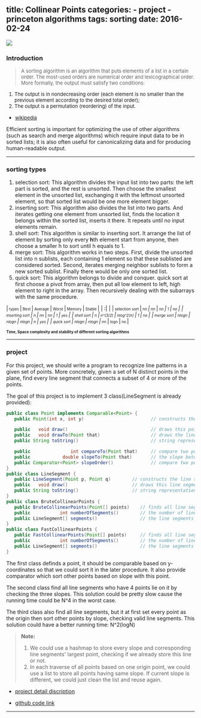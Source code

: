 title: Collinear Points
categories: 
    - project
    - princeton algorithms
tags: sorting
date: 2016-02-24
---
![](/images/pattern.recognition.png)
### Introduction
> <font size=2>A sorting algorithm is an algorithm that puts elements of a list in a certain order. The most-used orders are numerical order and lexicographical order. More formally, the output must satisfy two conditions:  
1. The output is in nondecreasing order (each element is no smaller than the previous element according to the desired total order);  
2. The output is a permutation (reordering) of the input.  
- [wikipedia](https://en.wikipedia.org/wiki/Sorting_algorithm)</font>

Efficient sorting is important for optimizing the use of other algorithms (such as search and merge algorithms) which require input data to be in sorted lists; it is also often useful for canonicalizing data and for producing human-readable output.
<!--more-->
----


### sorting types

1. selection sort: This algorithm divides the input list into two parts: the left part is sorted, and the rest is unsorted. Then choose the smallest element in the unsorted list, exchanging it with the leftmost unsorted element, so that sorted list would be one more element bigger.  
2. inserting sort: This algorithm also divides the list into two parts. And iterates getting one element from unsorted list, finds the location it belongs within the sorted list, inserts it there. It repeats until no input elements remain.
3. shell sort: This algorithm is similar to inserting sort. It arrange the list of element by sorting only every **h**th element start from anyone, then choose a smaller h to sort until h equals to 1.  
4. merge sort: This algorithm works in two steps. First, divide the unsorted list into n sublists, each containing 1 element so that these sublisted are considered sorted. Second, iterates merging neighbor sublists to form a new sorted sublist. Finally there would be only one sorted list.
5. quick sort: This algorithm belongs to divide and conquer. quick sort at first choose a pivot from array, then put all low element to left, high element to right in the array. Then recursively dealing with the subarrays with the same procedure.

|<font size=1>  types </font> |<font size=1>  Best  </font>|<font size=1> Average </font>|<font size=1> Worst </font>|<font size=1> Memory </font>|<font size=1> Stable </font>|
| :| |
|<font size=1>  selection sort </font> |<font size=1>  n*n  </font>|<font size=1> n*n </font>|<font size=1> n*n </font>|<font size=1> 1 </font>|<font size=1> no </font>|
|<font size=1>  inserting sort </font> |<font size=1>  n  </font>|<font size=1> n*n </font>|<font size=1> n*n </font>|<font size=1> 1 </font>|<font size=1> yes </font>|
|<font size=1>  shell sort </font> |<font size=1>  n  </font>|<font size=1> n^(3/2) </font>|<font size=1> nlog^2(n) </font>|<font size=1> 1 </font>|<font size=1> no </font>|
|<font size=1>  merge sort </font> |<font size=1>  nlogn  </font>|<font size=1> nlogn </font>|<font size=1> nlogn </font>|<font size=1> n </font>|<font size=1> yes </font>|
|<font size=1>  quick sort </font> |<font size=1>  nlogn  </font>|<font size=1> nlogn </font>|<font size=1> n*n </font>|<font size=1> logn </font>|<font size=1> no </font>|

<font size=1>**Time, Space complexity and stability of different sorting algorithms**</font>

---
### project
For this project, we should write a program to recognize line patterns in a given set of points. More concretely, given a set of N distinct points in the plane, find every line segment that connects a subset of 4 or more of the points.  

The goal of this project is to implement 3 class(LineSegment is already provided):  
```java
public class Point implements Comparable<Point> {
   public Point(int x, int y)                         // constructs the point (x, y)

   public   void draw()                               // draws this point
   public   void drawTo(Point that)                   // draws the line segment from this point to that point
   public String toString()                           // string representation

   public               int compareTo(Point that)     // compare two points by y-coordinates, breaking ties by x-coordinates
   public            double slopeTo(Point that)       // the slope between this point and that point
   public Comparator<Point> slopeOrder()              // compare two points by slopes they make with this point
}
public class LineSegment {
   public LineSegment(Point p, Point q)        // constructs the line segment between points p and q
   public   void draw()                        // draws this line segment
   public String toString()                    // string representation
}
public class BruteCollinearPoints {
   public BruteCollinearPoints(Point[] points)    // finds all line segments containing 4 points
   public           int numberOfSegments()        // the number of line segments
   public LineSegment[] segments()                // the line segments
}
public class FastCollinearPoints {
   public FastCollinearPoints(Point[] points)     // finds all line segments containing 4 or more points
   public           int numberOfSegments()        // the number of line segments
   public LineSegment[] segments()                // the line segments
}
```

The first class definds a point, it should be comparable based on y-coordinates so that we could sort it in the later procedure. It also provide comparator which sort other points based on slope with this point.

The second class find all line segments who have 4 points lie on it by checking the three slopes. This solution could be pretty slow cause the running time could be N^4 in the worst case.

The third class also find all line segments, but it at first set every point as the origin then sort other points by slope, checking valid line segments. This solution could have a better running time: N^2(logN)

> **Note:**
>  1. We could use a hashmap to store every slope and corresponding line segments' largest point, checking if we already store this line or not.
>  2. In each traverse of all points based on one origin point, we could use a list to store all points having same slope. If current slope is different, we could just clean the list and reuse again.

- [project detail discription](http://coursera.cs.princeton.edu/algs4/assignments/collinear.html)

- [github code link](https://github.com/xiaofeixiawang/algorithms/tree/master/princeton_hw3/src)

---
